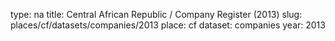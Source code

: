 type: na
title: Central African Republic / Company Register (2013)
slug: places/cf/datasets/companies/2013
place: cf
dataset: companies
year: 2013
